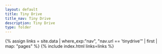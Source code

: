 ```yaml
---
layout: default
title: Tiny Drive
title_nav: Tiny Drive
description: Tiny Drive
type: folder
---
```


{% assign links = site.data | where_exp:"nav", "nav.url == 'tinydrive'" | first | map: "pages" %}
{% include index.html links=links %}
